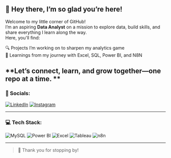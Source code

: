 **🌟 Hey there, I’m so glad you’re here!**
--
Welcome to my little corner of GitHub!  
I’m an aspiring **Data Analyst** on a mission to explore data, build skills, and share everything I learn along the way.  
Here, you'll find:

🔍 Projects I’m working on to sharpen my analytics game  
📒 Learnings from my journey with Excel, SQL, Power BI, and N8N   

**Let’s connect, learn, and grow together—one repo at a time.
**
---

### 🔗 Socials:
[![LinkedIn](https://img.shields.io/badge/LinkedIn-blue?logo=linkedin)](https://www.linkedin.com/in/abhishekkaushik2024/)
[![Instagram](https://img.shields.io/badge/Instagram-pink?logo=instagram)](https://www.instagram.com/abhishek.kaushik.0/)  

---

### 💻 Tech Stack:
![MySQL](https://img.shields.io/badge/mysql-005C84?style=for-the-badge&logo=mysql&logoColor=white)
![Power BI](https://img.shields.io/badge/powerbi-F2C811?style=for-the-badge&logo=powerbi&logoColor=black)
![Excel](https://img.shields.io/badge/excel-217346?style=for-the-badge&logo=microsoft-excel&logoColor=white)
![Tableau](https://img.shields.io/badge/Tableau-E97627?style=for-the-badge&logo=tableau&logoColor=white)
![n8n](https://img.shields.io/badge/n8n-A4DD00?style=for-the-badge)

---

> 🫶 Thank you for stopping by!
